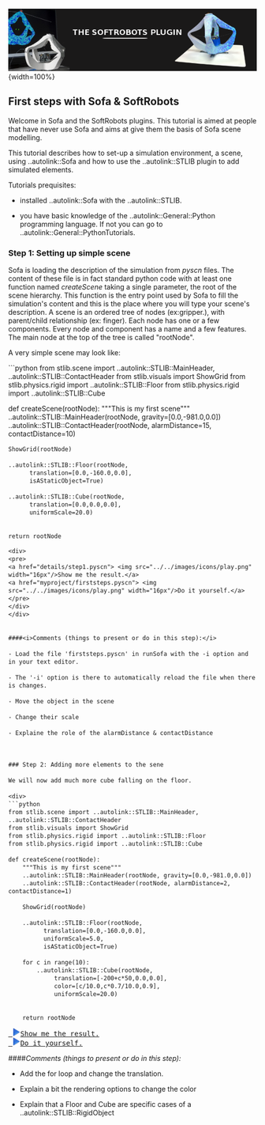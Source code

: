 ![](../../images/pluginimage.png){width=100%}



## First steps with Sofa & SoftRobots
Welcome in Sofa and the SoftRobots plugins. This tutorial is aimed at people
that have never use Sofa and aims at give them the basis of Sofa scene modelling.

This tutorial describes how to set-up a simulation environment, a scene, using ..autolink::Sofa and how to use the
..autolink::STLIB plugin to add simulated elements.

Tutorials prequisites:

- installed ..autolink::Sofa with the ..autolink::STLIB.

- you have basic knowledge of the ..autolink::General::Python programming language. If not you can go to ..autolink::General::PythonTutorials.

### Step 1: Setting up simple scene

Sofa is loading the description of the simulation from *pyscn* files. The content of these file is in fact standard python code with
at least one function named *createScene* taking a single parameter, the root of the scene hierarchy. This function is the entry point used by Sofa
to fill the simulation's content and this is the place where you will type your scene's description. A scene is an ordered tree of nodes (ex:gripper.), with parent/child relationship (ex: finger). Each node has one or a few components. Every node and component has a name and a few features. The main node at the top of the tree is called "rootNode".

A very simple scene may look like:
<div>
```python
from stlib.scene import ..autolink::STLIB::MainHeader, ..autolink::STLIB::ContactHeader
from stlib.visuals import ShowGrid
from stlib.physics.rigid import ..autolink::STLIB::Floor
from stlib.physics.rigid import ..autolink::STLIB::Cube

def createScene(rootNode):
    """This is my first scene"""
    ..autolink::STLIB::MainHeader(rootNode, gravity=[0.0,-981.0,0.0])
    ..autolink::STLIB::ContactHeader(rootNode, alarmDistance=15, contactDistance=10)

    ShowGrid(rootNode)

    ..autolink::STLIB::Floor(rootNode,
          translation=[0.0,-160.0,0.0],
          isAStaticObject=True)

    ..autolink::STLIB::Cube(rootNode,
          translation=[0.0,0.0,0.0],
          uniformScale=20.0)


    return rootNode
```
<div>
<pre>
<a href="details/step1.pyscn"> <img src="../../images/icons/play.png" width="16px"/>Show me the result.</a>
<a href="myproject/firststeps.pyscn"> <img src="../../images/icons/play.png" width="16px"/>Do it yourself.</a>
</pre>
</div>
</div>


####<i>Comments (things to present or do in this step):</i>

- Load the file 'firststeps.pyscn' in runSofa with the -i option and in your text editor.

- The '-i' option is there to automatically reload the file when there is changes.

- Move the object in the scene

- Change their scale

- Explaine the role of the alarmDistance & contactDistance



### Step 2: Adding more elements to the sene

We will now add much more cube falling on the floor.

<div>
```python
from stlib.scene import ..autolink::STLIB::MainHeader, ..autolink::STLIB::ContactHeader
from stlib.visuals import ShowGrid
from stlib.physics.rigid import ..autolink::STLIB::Floor
from stlib.physics.rigid import ..autolink::STLIB::Cube

def createScene(rootNode):
    """This is my first scene"""
    ..autolink::STLIB::MainHeader(rootNode, gravity=[0.0,-981.0,0.0])
    ..autolink::STLIB::ContactHeader(rootNode, alarmDistance=2, contactDistance=1)

    ShowGrid(rootNode)

    ..autolink::STLIB::Floor(rootNode,
          translation=[0.0,-160.0,0.0],
          uniformScale=5.0,
          isAStaticObject=True)

    for c in range(10):
        ..autolink::STLIB::Cube(rootNode,
             translation=[-200+c*50,0.0,0.0],
             color=[c/10.0,c*0.7/10.0,0.9],
             uniformScale=20.0)


    return rootNode
```
<div>
<pre>
<a href="details/step2.pyscn"> <img src="../../images/icons/play.png" width="16px"/>Show me the result.</a>
<a href="myproject/firststeps.pyscn"> <img src="../../images/icons/play.png" width="16px"/>Do it yourself.</a>
</pre>
</div>
</div>


####<i>Comments (things to present or do in this step):</i>

- Add the for loop and change the translation.

- Explain a bit the rendering options to change the color

- Explain that a Floor and Cube are specific cases of a ..autolink::STLIB::RigidObject
